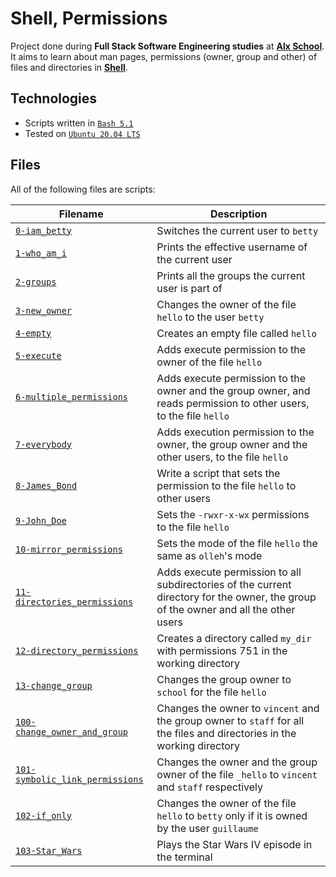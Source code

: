 # Shell, Permissions

Project done during **Full Stack Software Engineering studies** at [**Alx School**](https://www.alxafrica.com/). It aims to learn about man pages, permissions (owner, group and other) of files and directories in [**Shell**](https://www.shellscript.sh/).

## Technologies
* Scripts written in [`Bash 5.1`](https://www.gnu.org/software/bash/)
* Tested on [`Ubuntu 20.04 LTS`](https://www.gnu.org/software/bash/)

## Files
All of the following files are scripts:

| Filename | Description |
| -------- | ----------- |
| [`0-iam_betty`](0-iam_betty) | Switches the current user to `betty` |
| [`1-who_am_i`](1-who_am_i) | Prints the effective username of the current user |
| [`2-groups`](2-groups) | Prints all the groups the current user is part of |
| [`3-new_owner`](3-new_owner) | Changes the owner of the file `hello` to the user `betty` |
| [`4-empty`](4-empty) | Creates an empty file called `hello` |
| [`5-execute`](5-execute) | Adds execute permission to the owner of the file `hello` |
| [`6-multiple_permissions`](6-multiple_permissions) | Adds execute permission to the owner and the group owner, and reads permission to other users, to the file `hello` |
| [`7-everybody`](7-everybody) | Adds execution permission to the owner, the group owner and the other users, to the file `hello` |
| [`8-James_Bond`](8-James_Bond) | Write a script that sets the permission to the file `hello` to other users |
| [`9-John_Doe`](9-John_Doe) | Sets the `-rwxr-x-wx` permissions to the file `hello` |
| [`10-mirror_permissions`](10-mirror_permissions) | Sets the mode of the file `hello` the same as `olleh`'s mode |
| [`11-directories_permissions`](11-directories_permissions) | Adds execute permission to all subdirectories of the current directory for the owner, the group of the owner and all the other users |
| [`12-directory_permissions`](12-directory_permissions) | Creates a directory called `my_dir` with permissions 751 in the working directory |
| [`13-change_group`](13-change_group) | Changes the group owner to `school` for the file `hello` |
| [`100-change_owner_and_group`](100-change_owner_and_group) | Changes the owner to `vincent` and the group owner to `staff` for all the files and directories in the working directory |
| [`101-symbolic_link_permissions`](101-symbolic_link_permissions) | Changes the owner and the group owner of the file `_hello` to `vincent` and `staff` respectively |
| [`102-if_only`](102-if_only) | Changes the owner of the file `hello` to `betty` only if it is owned by the user `guillaume` |
| [`103-Star_Wars`](103-Star_Wars) | Plays the Star Wars IV episode in the terminal |
